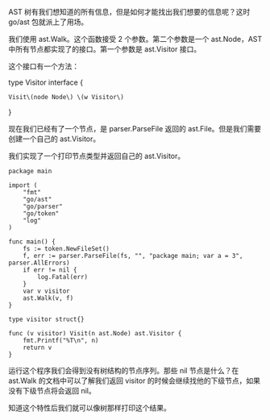 AST 树有我们想知道的所有信息，但是如何才能找出我们想要的信息呢？这时 go/ast 包就派上了用场。

我们使用 ast.Walk。这个函数接受 2 个参数。第二个参数是一个 ast.Node，AST 中所有节点都实现了的接口。第一个参数是 ast.Visitor 接口。

这个接口有一个方法：

type Visitor interface {

```
Visit\(node Node\) \(w Visitor\)
```

}

现在我们已经有了一个节点，是 parser.ParseFile 返回的 ast.File。但是我们需要创建一个自己的 ast.Visitor。

我们实现了一个打印节点类型并返回自己的 ast.Visitor。

```
package main

import (
    "fmt"
    "go/ast"
    "go/parser"
    "go/token"
    "log"
)

func main() {
    fs := token.NewFileSet()
    f, err := parser.ParseFile(fs, "", "package main; var a = 3", parser.AllErrors)
    if err != nil {
        log.Fatal(err)
    }
    var v visitor
    ast.Walk(v, f)
}

type visitor struct{}

func (v visitor) Visit(n ast.Node) ast.Visitor {
    fmt.Printf("%T\n", n)
    return v
}
```

运行这个程序我们会得到没有树结构的节点序列。那些 nil 节点是什么？在 ast.Walk 的文档中可以了解我们返回 visitor 的时候会继续找他的下级节点，如果没有下级节点将会返回 nil。



知道这个特性后我们就可以像树那样打印这个结果。



